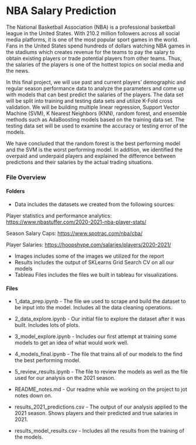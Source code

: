 # NBA Salary Prediction

The National Basketball Association (NBA) is a professional basketball league in the United States. With 210.2 million followers across all social media platforms, it is one of the most popular sport games in the world. Fans in the United States spend hundreds of dollars watching NBA games in the stadiums which creates revenue for the teams to pay the salary to obtain existing players or trade potential players from other teams. Thus, the salaries of the players is one of the hottest topics on social media and the news. 

In this final project, we will use past and current players’ demographic and regular season performance data to analyze the parameters and come up with models that can best predict the salaries of the players. The data set will be split into training and testing data sets and utilize K-Fold cross validation. We will be building multiple linear regression, Support Vector Machine (SVM), K Nearest Neighbors (KNN), random forest, and ensemble methods such as AdaBoosting models based on the training data set. The testing data set will be used to examine the accuracy or testing error of the models.  

We have concluded that the random forest is the best performing model and the SVM is the worst performing model. In addition, we identified the overpaid and underpaid players and explained the difference between predictions and their salaries by the actual trading situations. 

### File Overview

#### Folders
* Data includes the datasets we created from the following sources:  

Player statistics and performance analytics: https://www.nbastuffer.com/2020-2021-nba-player-stats/ 

Season Salary Caps:  https://www.spotrac.com/nba/cba/ 

Player Salaries: https://hoopshype.com/salaries/players/2020-2021/ 

* Images includes some of the images we utilized for the report
* Results includes the output of SKLearns Grid Search CV on all our models
* Tableau Files includes the files we built in tableau for visualizations.

#### Files

* 1_data_prep.ipynb - The file we used to scrape and build the dataset to be input into the model.  Includes all the data cleaning operations.  
* 2_data_explore.ipynb - Our initial file to explore the dataset after it was built.  Includes lots of plots.
* 3_model_explore.ipynb - Includes our first attempt at training some models to get an idea of what would work well.  
* 4_models_final.ipynb - The file that trains all of our models to the find the best performing model.  
* 5_review_results.ipynb - The file to review the models as well as the file used for our analysis on the 2021 season.


* README_notes.md - Our readme while we working on the project to jot notes down on.


* results_2021_predictions.csv - The output of our analysis applied to the 2021 season.  Shows players and their predicted and true salaries in 2021.
* results_model_results.csv - Includes all the results from the training of the models.  

